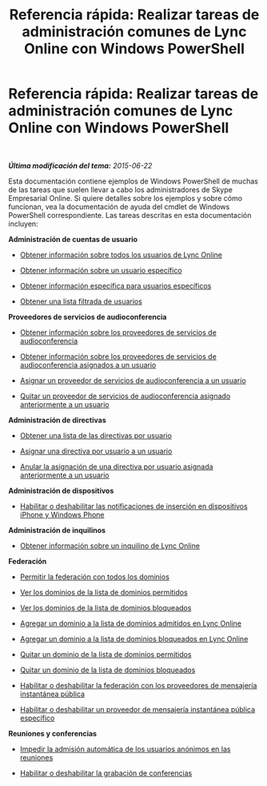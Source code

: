 ﻿---
title: 'Referencia rápida: Realizar tareas de administración comunes de Lync Online con Windows PowerShell'
TOCTitle: 'Referencia rápida: Realizar tareas de administración comunes de Lync Online con Windows PowerShell'
ms:assetid: 24fad052-bd2a-4c83-a382-f7bfa62f0edd
ms:mtpsurl: https://technet.microsoft.com/es-es/library/Dn362776(v=OCS.15)
ms:contentKeyID: 56271274
ms.date: 06/02/2017
mtps_version: v=OCS.15
ms.translationtype: HT
---

# Referencia rápida: Realizar tareas de administración comunes de Lync Online con Windows PowerShell

 

_**Última modificación del tema:** 2015-06-22_

Esta documentación contiene ejemplos de Windows PowerShell de muchas de las tareas que suelen llevar a cabo los administradores de Skype Empresarial Online. Si quiere detalles sobre los ejemplos y sobre cómo funcionan, vea la documentación de ayuda del cmdlet de Windows PowerShell correspondiente. Las tareas descritas en esta documentación incluyen:

**Administración de cuentas de usuario**

  - [Obtener información sobre todos los usuarios de Lync Online](return-information-about-all-your-skype-for-business-online-users.md)

  - [Obtener información sobre un usuario específico](return-information-for-a-specific-user-in-skype-for-business-online.md)

  - [Obtener información específica para usuarios específicos](return-specific-information-for-specific-users-in-skype-for-business-online.md)

  - [Obtener una lista filtrada de usuarios](return-a-filtered-list-of-users-in-skype-for-business-online.md)

**Proveedores de servicios de audioconferencia**

  - [Obtener información sobre los proveedores de servicios de audioconferencia](return-information-about-your-audio-conferencing-providers-in-skype-for-business-online.md)

  - [Obtener información sobre los proveedores de servicios de audioconferencia asignados a un usuario](return-information-about-the-audio-conferencing-providers-assigned-to-a-user-in-skype-for-business-online.md)

  - [Asignar un proveedor de servicios de audioconferencia a un usuario](assign-an-audio-conferencing-provider-to-a-user-in-skype-for-business-online.md)

  - [Quitar un proveedor de servicios de audioconferencia asignado anteriormente a un usuario](remove-an-audio-conferencing-provider-previously-assigned-to-a-user-in-skype-for-business-online.md)

**Administración de directivas**

  - [Obtener una lista de las directivas por usuario](return-a-list-of-per-user-policies-in-skype-for-business-online.md)

  - [Asignar una directiva por usuario a un usuario](assign-a-per-user-policy-to-a-user-in-skype-for-business-online.md)

  - [Anular la asignación de una directiva por usuario asignada anteriormente a un usuario](unassign-a-per-user-policy-previously-assigned-to-a-user-in-skype-for-business-online.md)

**Administración de dispositivos**

  - [Habilitar o deshabilitar las notificaciones de inserción en dispositivos iPhone y Windows Phone](enable-disable-push-notification-to-iphones-and-windows-phones-in-skype-for-business-online.md)

**Administración de inquilinos**

  - [Obtener información sobre un inquilino de Lync Online](get-information-about-your-skype-for-business-online-tenant.md)

**Federación**

  - [Permitir la federación con todos los dominios](allow-federation-in-skype-for-business-online-with-all-domains.md)

  - [Ver los dominios de la lista de dominios permitidos](view-the-domains-on-your-allowed-domains-list-in-skype-for-business-online.md)

  - [Ver los dominios de la lista de dominios bloqueados](view-the-domains-on-your-blocked-domains-list-in-skype-for-business-online.md)

  - [Agregar un dominio a la lista de dominios admitidos en Lync Online](add-a-domain-to-the-allowed-domains-list-in-skype-for-business-online.md)

  - [Agregar un dominio a la lista de dominios bloqueados en Lync Online](add-a-domain-to-the-blocked-domains-list-in-skype-for-business-online.md)

  - [Quitar un dominio de la lista de dominios permitidos](remove-a-domain-from-the-allowed-domains-list-in-skype-for-business-online.md)

  - [Quitar un dominio de la lista de dominios bloqueados](remove-a-domain-from-the-blocked-domains-list-in-skype-for-business-online.md)

  - [Habilitar o deshabilitar la federación con los proveedores de mensajería instantánea pública](enable-disable-federation-with-public-im-providers-in-skype-for-business-online.md)

  - [Habilitar o deshabilitar un proveedor de mensajería instantánea pública específico](enable-disable-a-specified-public-im-provider-in-skype-for-business-online.md)

**Reuniones y conferencias**

  - [Impedir la admisión automática de los usuarios anónimos en las reuniones](prevent-anonymous-users-from-automatically-being-admitted-to-a-meeting-in-skype-for-business-online.md)

  - [Habilitar o deshabilitar la grabación de conferencias](enable-disable-conference-recording-in-skype-for-business-online.md)

